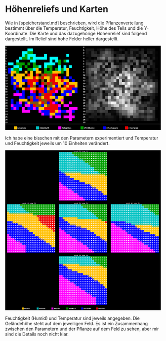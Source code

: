 Höhenreliefs und Karten
=======================

Wie in [speicherstand.md] beschrieben, wird die Pflanzenverteilung bestimmt über die Temperatur, Feuchtigkeit, Höhe des Teils und die Y-Koordinate. Die Karte und das dazugehörige Höhenrelief sind folgend dargestellt. Im Relief sind hohe Felder heller dargestellt.

![Gegenüberstellung Pflanzenverteilung und Höhenrelief](relief/relief.png)

Ich habe eine bisschen mit den Parametern experimentiert und Temperatur und Feuchtigkeit jeweils um 10 Einheiten verändert.

![Übersicht Veränderung Temperatur und Feuchtigkeit](relief/uebersicht.png)

Feuchtigkeit (Humid) und Temperatur sind jeweils angegeben. Die Geländehöhe steht auf dem jeweiligen Feld. Es ist ein Zusammenhang zwischen den Parametern und der Pflanze auf dem Feld zu sehen, aber mir sind die Details noch nicht klar.
